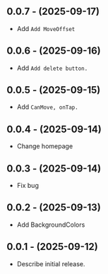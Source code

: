 ## 0.0.7 - (2025-09-17)

- Add `Add MoveOffset`

## 0.0.6 - (2025-09-16)

- Add `Add delete button.`

## 0.0.5 - (2025-09-15)

- Add `CanMove, onTap.`

## 0.0.4 - (2025-09-14)

- Change homepage

## 0.0.3 - (2025-09-14)

- Fix bug

## 0.0.2 - (2025-09-13)

- Add BackgroundColors

## 0.0.1 - (2025-09-12)

- Describe initial release.
